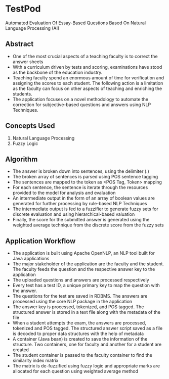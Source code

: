 # TestPod
Automated Evaluation Of Essay-Based Questions Based On Natural Language Processing (AI)

## Abstract

- One of the most crucial aspects of a teaching faculty is to correct the answer sheets
- With a curriculum driven by tests and scoring, examinations have stood as the backbone of the education industry.
- Teaching faculty spend an enormous amount of time for verification and assigning the scores to each student. The following action is a limitation as the faculty can focus on other aspects of teaching and enriching the students.
- The application focuses on a novel methodology to automate the correction for subjective-based questions and answers using NLP Techniques.

## Concepts Used

1. Natural Language Processing
2. Fuzzy Logic

## Algorithm

- The answer is broken down into
sentences, using the delimiter (.)
- The broken array of sentences is
parsed using POS sentence tagging
- The sentences are mapped to the
token as <POS Tag, Token> mapping
- For each sentence, the sentence is
iterate through the resources
provided to the model for analysis and
evaluation
- An intermediate output in the form
of an array of boolean values are generated for further processing by rule-based NLP Techniques
- The intermediate output is fed to a fuzzifier to generate fuzzy sets for
discrete evaluation and using hierarchical-based valuation
- Finally, the score for the submitted answer is generated using the
weighted average technique from the discrete score from the fuzzy sets

## Application Workflow

- The application is built using Apache OpenNLP, an NLP tool built for Java
applications
- The major stakeholder of the application are the faculty and the
student. The faculty feeds the question and the respective answer key to
the application
- The uploaded questions and answers are processed
respectively
- Every test has a test ID, a unique primary key to map the
question with the answer.
- The questions for the test are saved in
RDBMS. The answers are processed using the core NLP package in the
application
- The answer key is processed, tokenized, and POS tagged. The
structured answer is stored in a text file along with the metadata of the
file
- When a student attempts the exam, the answers are processed,
tokenized and POS tagged. The structured answer script saved as a file is
decoded to proper data structures with the help of metadata
- A container (Java bean) is created to save the information of the structure. Two
containers, one for faculty and another for a student are created
- The student container is passed to the faculty container to find the similarity index
matrix
- The matrix is de-fuzzified using fuzzy logic and appropriate marks
are allocated for each question using weighted average method
